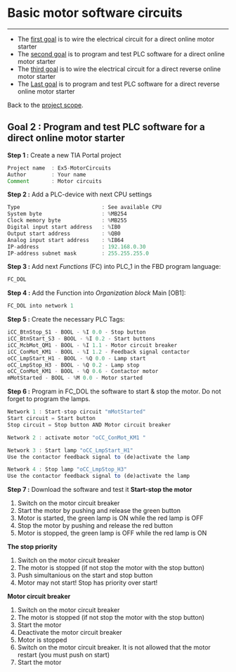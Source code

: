 # Basic motor software circuits
_____________________________________
-   The [first goal](Ex05/Subchapter04_01.md) is to wire the electrical circuit for a direct online motor starter
-   The [second goal](Ex05/Subchapter04_02.md)  is to program and test PLC software for a direct online motor starter
- The [third goal](Ex05/Subchapter04_03.md) is to wire the electrical circuit for a direct reverse online motor starter
-   The [Last goal](Ex05/Subchapter04_04.md)  is to program and test PLC software for a direct reverse online motor starter

Back to the [project scope](Ex05/Subchapter04.md).

## Goal 2 : Program and test PLC software for a direct online motor starter
**Step 1 :** Create a new TIA Portal project
```javascript
Project name  : Ex5-MotorCircuits
Author        : Your name
Comment       : Motor circuits
```

**Step 2 :** Add a PLC-device with next CPU settings
```javascript
Type                          : See available CPU
System byte                   : %MB254
Clock memory byte             : %MB255
Digital input start address   : %IB0
Output start address          : %QB0
Analog input start address    : %IB64
IP-address                    : 192.168.0.30
IP-address subnet mask        : 255.255.255.0
```

**Step 3 :** Add next *Functions* (FC) into PLC_1 in the FBD program language:
```javascript
FC_DOL
```

**Step 4 :** Add the Function into *Organization block* Main [OB1]:
```javascript
FC_DOL into network 1
```

**Step 5 :** Create the necessary PLC Tags:
```javascript
iCC_BtnStop_S1 - BOOL - %I 0.0 - Stop button
iCC_BtnStart_S3 - BOOL - %I 0.2 - Start buttons
iCC_McbMot_QM1 - BOOL - %I 1.1 - Motor circuit breaker
iCC_ConMot_KM1 - BOOL - %I 1.2 - Feedback signal contactor
oCC_LmpStart_H1 - BOOL - %Q 0.0 - Lamp start
oCC_LmpStop_H3 - BOOL - %Q 0.2 - Lamp stop
oCC_ConMot_KM1 - BOOL - %Q 0.6 - Contactor motor
mMotStarted - BOOL - %M 0.0 - Motor started
```

**Step 6 :** Program in FC_DOL the software to start & stop the motor. Do not forget to program the lamps.
```javascript
Network 1 : Start-stop circuit "mMotStarted"
Start circuit = Start button
Stop circuit = Stop button AND Motor circuit breaker
```
```javascript
Network 2 : activate motor "oCC_ConMot_KM1 "
```
```javascript
Network 3 : Start lamp "oCC_LmpStart_H1"
Use the contactor feedback signal to (de)activate the lamp
```
```javascript
Network 4 : Stop lamp "oCC_LmpStop_H3"
Use the contactor feedback signal to (de)activate the lamp
```

**Step 7 :** Download the software and test it
__Start-stop the motor__
1) Switch on the motor circuit breaker
2) Start the motor by pushing and release the green button
3) Motor is started, the green lamp is ON while the red lamp is OFF
4) Stop the motor by pushing and release the red button
5) Motor is stopped, the green lamp is OFF while the red lamp is ON

__The stop priority__
1) Switch on the motor circuit breaker
2) The motor is stopped (if not stop the motor with the stop button)
2) Push simultanious on the start and stop button
3) Motor may not start! Stop has priority over start!

__Motor circuit breaker__
1) Switch on the motor circuit breaker
2) The motor is stopped (if not stop the motor with the stop button)
2) Start the motor
3) Deactivate the motor circuit breaker
4) Motor is stopped
5) Switch on the motor circuit breaker. It is not allowed that the motor restart (you must push on start)
6) Start the motor
